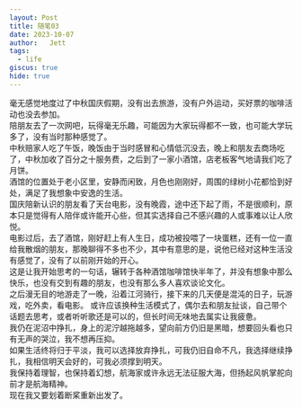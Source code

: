 ```yaml
---
layout: Post
title: 随笔03  
date: 2023-10-07
author:   Jett 
tags: 
  - life
giscus: true
hide: true  
---
```

<!-- toc -->

毫无感觉地度过了中秋国庆假期，没有出去旅游，没有户外运动，买好票的咖啡活动也没去参加。  
陪朋友去了一次网吧，玩得毫无乐趣，可能因为大家玩得都不一致，也可能大学玩多了，没有当时那种感觉了。  
中秋赔家人吃了午饭，晚饭由于当时感冒和心情低沉没去，晚上和朋友去商场吃了，中秋加收了百分之十服务费，之后到了一家小酒馆，店老板客气地请我们吃了月饼。  
酒馆的位置处于老小区里，安静而闲致，月色也刚刚好，周围的绿树小花都恰到好处，满足了我想象中安逸的生活。  
国庆陪新认识的朋友看了天台电影，没有晚霞，途中还下起了雨，不是很顺利，原本只是觉得有人陪伴或许能开心些，但其实选择自己不感兴趣的人或事难以让人欣悦。  
电影过后，去了酒馆，刚好赶上有人生日，成功被投喂了一块蛋糕，还有一位一直给我散烟的朋友，那晚聊得不多也不少，其中有意思的是，说他已经对这种生活没有感觉了，没有了以前刚开始的开心。  
这是让我开始思考的一句话，辗转于各种酒馆咖啡馆快半年了，并没有想象中那么快乐，也没有交到有趣的朋友，也没有那么多人喜欢谈论文化。  
之后漫无目的地游走了一晚，沿着江河骑行，接下来的几天便是混沌的日子，玩游戏，吃外卖，看电影。
或许应该换种生活模式了，偶尔去和朋友扯谈，自己带个话题去思考，或者听听歌还是可以的，但长时间无味地去属实让我疲惫。  
我仍在泥沼中挣扎，身上的泥泞越拖越多，望向前方仍旧是黑暗，想要回头看也只有无声的哭泣，我不想再压抑。  
如果生活终将归于平淡，我可以选择放弃挣扎，可我仍旧自命不凡，我选择继续挣扎，我相信明天会好的，可我必须撑到明天。  
我保持着理智，也保持着幻想，航海家或许永远无法征服大海，但扬起风帆掌舵向前才是航海精神。  
现在我又要划着断桨重新出发了。



